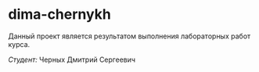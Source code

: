 # dima-chernykh

Данный проект является результатом выполнения лабораторных работ курса.

*Студент:* Черных Дмитрий Сергеевич
